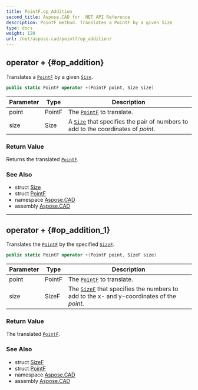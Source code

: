 ```yaml
---
title: PointF.op_Addition
second_title: Aspose.CAD for .NET API Reference
description: PointF method. Translates a PointF by a given Size
type: docs
weight: 120
url: /net/aspose.cad/pointf/op_addition/
---
```

## operator + {#op_addition}

Translates a [`PointF`](../) by a given [`Size`](../../size/).

```csharp
public static PointF operator +(PointF point, Size size)
```

| Parameter | Type | Description |
| --- | --- | --- |
| point | PointF | The [`PointF`](../) to translate. |
| size | Size | A [`Size`](../../size/) that specifies the pair of numbers to add to the coordinates of *point*. |

### Return Value

Returns the translated [`PointF`](../).

### See Also

* struct [Size](../../size/)
* struct [PointF](../)
* namespace [Aspose.CAD](../../../aspose.cad/)
* assembly [Aspose.CAD](../../../)

---

## operator + {#op_addition_1}

Translates the [`PointF`](../) by the specified [`SizeF`](../../sizef/).

```csharp
public static PointF operator +(PointF point, SizeF size)
```

| Parameter | Type | Description |
| --- | --- | --- |
| point | PointF | The [`PointF`](../) to translate. |
| size | SizeF | The [`SizeF`](../../sizef/) that specifies the numbers to add to the x- and y-coordinates of the *point*. |

### Return Value

The translated [`PointF`](../).

### See Also

* struct [SizeF](../../sizef/)
* struct [PointF](../)
* namespace [Aspose.CAD](../../../aspose.cad/)
* assembly [Aspose.CAD](../../../)


